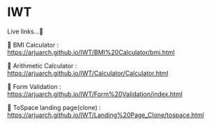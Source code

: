 # IWT

Live links...💫

🤍 BMI Calculator : https://arjuarch.github.io/IWT/BMI%20Calculator/bmi.html

🖤 Arithmetic Calculator : https://arjuarch.github.io/IWT/Calculator/Calculator.html

💞 Form Validation : https://arjuarch.github.io/IWT/Form%20Validation/index.html

💝 ToSpace landing page(clone) : https://arjuarch.github.io/IWT/Landing%20Page_Clone/tospace.html
